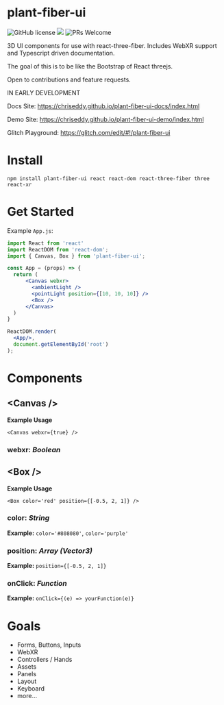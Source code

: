 # plant-fiber-ui

![GitHub license](https://img.shields.io/badge/license-MIT-blue.svg)
<a href="https://www.npmjs.com/package/plant-fiber-ui"><img src="https://img.shields.io/npm/v/plant-fiber-ui.svg"></a>
![PRs Welcome](https://img.shields.io/badge/PRs-welcome-brightgreen.svg)

3D UI components for use with react-three-fiber. Includes WebXR support and Typescript driven documentation.

The goal of this is to be like the Bootstrap of React threejs.

Open to contributions and feature requests.

IN EARLY DEVELOPMENT

Docs Site: https://chriseddy.github.io/plant-fiber-ui-docs/index.html

Demo Site: https://chriseddy.github.io/plant-fiber-ui-demo/index.html

Glitch Playground: https://glitch.com/edit/#!/plant-fiber-ui

# Install

`npm install plant-fiber-ui react react-dom react-three-fiber three react-xr`

# Get Started

Example `App.js`:

```jsx
import React from 'react'
import ReactDOM from 'react-dom';
import { Canvas, Box } from 'plant-fiber-ui';

const App = (props) => {
  return (
      <Canvas webxr>
        <ambientLight />
        <pointLight position={[10, 10, 10]} />
        <Box />
      </Canvas>
  )
}

ReactDOM.render(
  <App/>,
  document.getElementById('root')
);
```

# Components

## <Canvas \/>

**Example Usage** 

```<Canvas webxr={true} />```

### webxr: *Boolean*

## <Box \/>

**Example Usage** 

```<Box color='red' position={[-0.5, 2, 1]} />```

### color: *String*

**Example:** `color='#808080'`, `color='purple'` 

### position: *Array (Vector3)*

**Example:** `position={[-0.5, 2, 1]}`

### onClick: *Function*

**Example:** `onClick={(e) => yourFunction(e)}`

# Goals 

- Forms, Buttons, Inputs
- WebXR 
- Controllers / Hands
- Assets
- Panels
- Layout
- Keyboard
- more...
